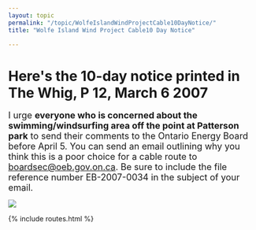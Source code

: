 ```yaml
---
layout: topic
permalink: "/topic/WolfeIslandWindProjectCable10DayNotice/"
title: "Wolfe Island Wind Project Cable10 Day Notice"

---
```


<h1>Here's the 10-day notice printed in The Whig, P 12, March 6 2007</h1>

<font size='+1'>I urge **everyone who is concerned about the swimming/windsurfing area off the point at Patterson park** to send their comments to the Ontario Energy Board before April 5. You can send an email outlining why you think this is a poor choice for a cable route to  <a href="mailto:boardsec@oeb.gov.on.ca?subject=File%20EB-2007-0034%20Comment">boardsec@oeb.gov.on.ca</a>. Be sure to include the file reference number EB-2007-0034 in the subject of your email.</font>

<img src="http://K7Waterfront.org/Images/WolfeIslandCable10-DayPublicNoticeEnglish.jpg">

{% include routes.html %}

